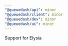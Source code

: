 ```yaml
---
"@queuedash/api": minor
"@queuedash/client": minor
"@queuedash/dev": minor
"@queuedash/ui": minor
---
```


Support for Elysia
